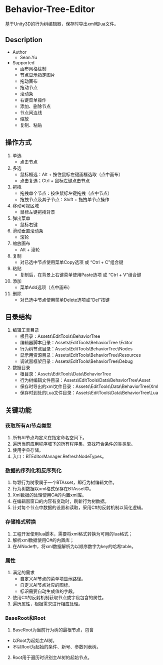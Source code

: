 # Behavior-Tree-Editor
基于Unity3D的行为树编辑器，保存时导出xml和lua文件。

## Description
- Author
    - Sean.Yu
- Supported
    - 画布网格绘制
    - 节点显示指定图片
    - 拖动画布
    - 拖动节点
    - 滚动条
    - 右键菜单操作
    - 添加、删除节点
    - 节点间连线
    - 缩放
    - 复制、粘贴

## 操作方式
1. 单选
    - 点击节点
2. 多选
    - 鼠标框选：Alt + 按住鼠标左键画框选取（点中画布）
    - 点击复选；Ctrl + 鼠标左键点击节点
3. 拖拽
    - 拖拽单个节点：按住鼠标左键拖拽（点中节点）
    - 拖拽节点及其子节点：Shift + 拖拽单节点操作
4. 移动可视区域
    - 鼠标左键拖拽背景
5. 弹出菜单
    - 鼠标右键
6. 滑动垂直滚动条
    - 滚轮
7. 缩放画布
    - Alt + 滚轮
8. 复制
    - 对已选中节点使用菜单Copy选项 或 “Ctrl + C”组合键
9. 粘贴
    - 复制后，在背景上右键菜单使用Paste选项 或 “Ctrl + V”组合键
10. 添加
    - 菜单Add选项（点中画布）
11. 删除
    - 对已选中节点使用菜单Delete选项或“Del”按键

## 目录结构
1. 编辑工具目录
    - 根目录：Assets\EditTools\BehaviorTree
    - 编辑器脚本目录：Assets\EditTools\BehaviorTree \Editor
    - 行为树节点目录：Assets\EditTools\BehaviorTree\Nodes
    - 显示用资源目录：Assets\EditTools\BehaviorTree\Resources
    - 调试器框架目录：Assets\EditTools\BehaviorTree\Debug
2. 数据目录
    - 根目录：Assets\EditTools\Data\BehaviorTree
    - 行为树编辑文件目录：Assets\EditTools\Data\BehaviorTree\Asset
    - 保存时导出的xml文件目录：Assets\EditTools\Data\BehaviorTree\Xml
    - 保存时到处的Lua文件目录：Assets\EditTools\Data\BehaviorTree\Lua

## 关键功能
### 获取所有AI节点类型
1.	所有AI节点均定义在指定命名空间下。
2.	遍历当前应用程序域下的所有程序集，查找符合条件的类类型。
3.	使用字典存储。
4.	入口：BTEditorManager.RefreshNodeTypes。
### 数据的序列化和反序列化
1.	每颗行为树隶属于一个BTAsset，即行为树编辑文件。
2.	行为树数据以xml格式保存在BTAsset中。
3.	Xml数据的处理使用C#的内置xml库。
4.	在编辑器窗口的内容有变动时，刷新行为树数据。
5.	针对每个节点中数据的设置和读取，采用C#的反射机制以简化逻辑。
### 存储格式转换
1.	工程开发使用lua脚本，需要将xml格式转换为可用的lua格式；
2.	解析xml数据使用C#的内置库；
3.	在AINode中，将xml数据解析为以顺序数字为key的哈希table。
### 属性
1.	满足的需求
    - 自定义AI节点的菜单项显示路径。
    - 自定义AI节点对应的图标。
    - 标识需要自动生成值的字段。
2.	使用C#的反射机制获取节点或字段包含的属性。
3.	遍历属性，根据需求进行相应处理。
### BaseRoot和Root
1.	BaseRoot为当前行为树的最根节点，包含
  - 以Root为起始主AI树。
  - 不以Root为起始的条件、新号、参数列表树。
2.	Root用于遍历时识别主AI树的起始节点。
